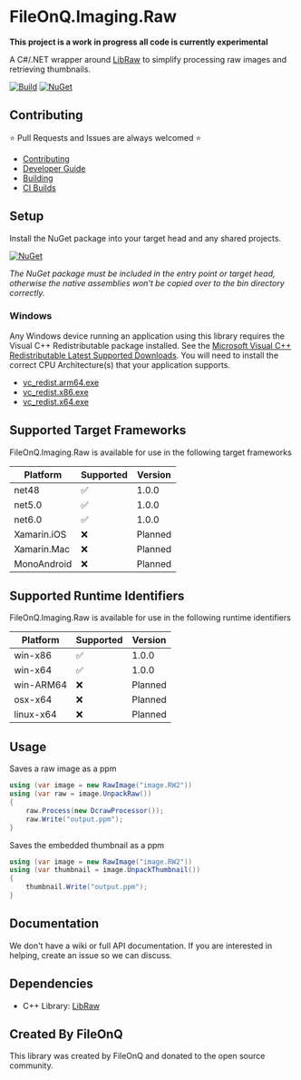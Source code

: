 # FileOnQ.Imaging.Raw

**This project is a work in progress all code is currently experimental**

A C#/.NET wrapper around [LibRaw](https://github.com/LibRaw/LibRaw) to simplify processing raw images and retrieving thumbnails.

<!-- Add all badges here such as CI Build, wiki, etc. -->
[![Build](https://github.com/FileOnQ/Imaging.Raw/actions/workflows/package_main.yml/badge.svg?branch=main)](https://github.com/FileOnQ/Imaging.Raw/actions/workflows/package_main.yml)
[![NuGet](https://img.shields.io/badge/NuGet-FileOnQ.Imaging.Raw-blue.svg)](https://www.nuget.org/packages/FileOnQ.Imaging.Raw)

## Contributing

⭐ Pull Requests and Issues are always welcomed ⭐

* [Contributing](CONTRIBUTING.md)
* [Developer Guide](DEVELOPER_GUIDE.md)
* [Building](BUILDING.md)
* [CI Builds](CI_BUILDS.md)

## Setup

Install the NuGet package into your target head and any shared projects.

[![NuGet](https://img.shields.io/badge/NuGet-FileOnQ.Imaging.Raw-blue.svg)](https://www.nuget.org/packages/FileOnQ.Imaging.Raw)

*The NuGet package must be included in the entry point or target head, otherwise the native assemblies won't be copied over to the bin directory correctly.*

### Windows

Any Windows device running an application using this library requires the Visual C++ Redistributable package installed. See the [Microsoft Visual C++ Redistributable Latest Supported Downloads](https://docs.microsoft.com/en-us/cpp/windows/latest-supported-vc-redist). You will need to install the correct CPU Architecture(s) that your application supports.

* [vc_redist.arm64.exe](https://aka.ms/vs/17/release/vc_redist.arm64.exe)
* [vc_redist.x86.exe](https://aka.ms/vs/17/release/vc_redist.x86.exe)
* [vc_redist.x64.exe](https://aka.ms/vs/17/release/vc_redist.x64.exe)

## Supported Target Frameworks

FileOnQ.Imaging.Raw is available for use in the following target frameworks

| Platform         | Supported | Version                 |
|------------------|-----------|-------------------------|
| net48            | ✅        | 1.0.0                   |
| net5.0           | ✅        | 1.0.0                   |
| net6.0           | ✅        | 1.0.0                   |
| Xamarin.iOS      | ❌        | Planned                 |
| Xamarin.Mac      | ❌        | Planned                 |
| MonoAndroid      | ❌        | Planned                 |

## Supported Runtime Identifiers

FileOnQ.Imaging.Raw is available for use in the following runtime identifiers

| Platform         | Supported | Version                 |
|------------------|-----------|-------------------------|
| win-x86          | ✅        | 1.0.0                   |
| win-x64          | ✅        | 1.0.0                   |
| win-ARM64        | ❌        | Planned                 |
| osx-x64          | ❌        | Planned                 |
| linux-x64        | ❌        | Planned                 |

## Usage

Saves a raw image as a ppm

```C#
using (var image = new RawImage("image.RW2"))
using (var raw = image.UnpackRaw())
{
    raw.Process(new DcrawProcessor());
    raw.Write("output.ppm");
}
```

Saves the embedded thumbnail as a ppm

```C#
using (var image = new RawImage("image.RW2"))
using (var thumbnail = image.UnpackThumbnail())
{
    thumbnail.Write("output.ppm");
}
```

## Documentation

We don't have a wiki or full API documentation. If you are interested in helping, create an issue so we can discuss.

## Dependencies

* C++ Library: [LibRaw](https://github.com/LibRaw/LibRaw)

## Created By FileOnQ

This library was created by FileOnQ and donated to the open source community.
